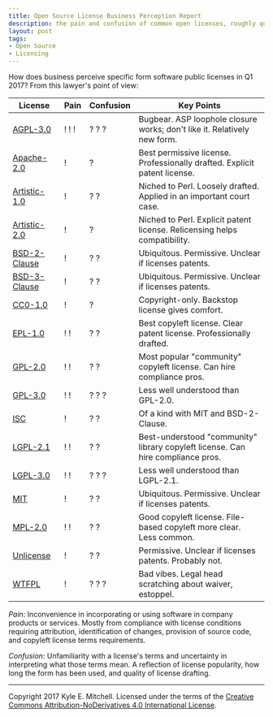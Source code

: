 ```yaml
---
title: Open Source License Business Perception Report
description: the pain and confusion of common open licenses, roughly quantified
layout: post
tags:
- Open Source
- Licensing
---
```


How does business perceive specific form software public licenses in Q1 2017?  From this lawyer's point of view:

<!--jump-->

License        | Pain   | Confusion | Key Points
---------------|--------|-----------|-------------------------------------------------------------------------------
[AGPL-3.0]     | ! ! !  | ? ? ?     | Bugbear.  ASP loophole closure works; don't like it.  Relatively new form.
[Apache-2.0]   | !      | ?         | Best permissive license.  Professionally drafted.  Explicit patent license.
[Artistic-1.0] | !      | ? ?       | Niched to Perl.  Loosely drafted.  Applied in an important court case.
[Artistic-2.0] | !      | ?         | Niched to Perl.  Explicit patent license.  Relicensing helps compatibility.
[BSD-2-Clause] | !      | ? ?       | Ubiquitous.  Permissive.  Unclear if licenses patents.
[BSD-3-Clause] | !      | ? ?       | Ubiquitous.  Permissive.  Unclear if licenses patents.
[CC0-1.0]      | !      | ?         | Copyright-only.  Backstop license gives comfort.
[EPL-1.0]      | ! !    | ? ?       | Best copyleft license.  Clear patent license.  Professionally drafted.
[GPL-2.0]      | ! !    | ? ?       | Most popular "community" copyleft license.  Can hire compliance pros.
[GPL-3.0]      | ! !    | ? ? ?     | Less well understood than GPL-2.0.
[ISC]          | !      | ? ?       | Of a kind with MIT and BSD-2-Clause.
[LGPL-2.1]     | ! !    | ? ?       | Best-understood "community" library copyleft license. Can hire compliance pros.
[LGPL-3.0]     | ! !    | ? ? ?     | Less well understood than LGPL-2.1.
[MIT]          | !      | ? ?       | Ubiquitous.  Permissive.  Unclear if licenses patents.
[MPL-2.0]      | ! !    | ? ?       | Good copyleft license.  File-based copyleft more clear.  Less common.
[Unlicense]    | !      | ? ?       | Permissive.  Unclear if licenses patents.  Probably not.
[WTFPL]        | !      | ? ? ?     | Bad vibes.  Legal head scratching about waiver, estoppel.

[AGPL-3.0]: https://spdx.org/licenses/AGPL-3.0
[Apache-2.0]: https://spdx.org/licenses/Apache-2.0
[Artistic-1.0]: https://spdx.org/licenses/Artistic-1.0
[Artistic-2.0]: https://spdx.org/licenses/Artistic-2.0
[BSD-2-Clause]: https://spdx.org/licenses/BSD-2-Clause
[BSD-3-Clause]: https://spdx.org/licenses/BSD-3-Clause
[CC0-1.0]: https://spdx.org/licenses/CC0-1.0
[EPL-1.0]: https://spdx.org/licenses/EPL-1.0
[GPL-2.0]: https://spdx.org/licenses/GPL-2.0
[GPL-3.0]: https://spdx.org/licenses/GPL-3.0
[ISC]: https://spdx.org/licenses/ISC
[LGPL-2.1]: https://spdx.org/licenses/LGPL-2.1
[LGPL-3.0]: https://spdx.org/licenses/LGPL-3.0
[MIT]: https://spdx.org/licenses/MIT
[MPL-2.0]: https://spdx.org/licenses/MPL-2.0
[Unlicense]: https://spdx.org/licenses/Unlicense
[WTFPL]: https://spdx.org/licenses/WTFPL

_Pain_: Inconvenience in incorporating or using software in company products or services.  Mostly from compliance with license conditions requiring attribution, identification of changes, provision of source code, and copyleft license terms requirements.

_Confusion_: Unfamiliarity with a license's terms and uncertainty in interpreting what those terms mean.  A reflection of license popularity, how long the form has been used, and quality of license drafting.

---

Copyright 2017 Kyle E. Mitchell.  Licensed under the terms of the [Creative Commons Attribution-NoDerivatives 4.0 International License](https://creativecommons.org/licenses/by-nd/4.0/legalcode).
